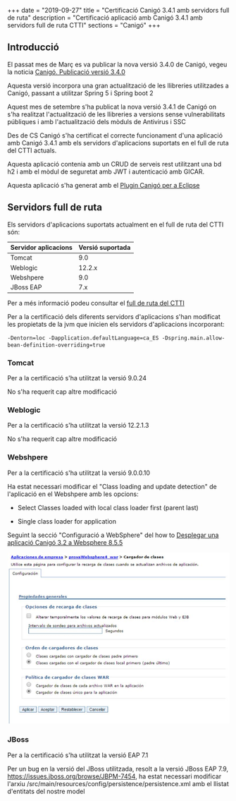 +++
date        = "2019-09-27"
title       = "Certificació Canigó 3.4.1 amb servidors full de ruta"
description = "Certificació aplicació amb Canigó 3.4.1 amb servidors full de ruta CTTI"
sections    = "Canigó"
+++


## Introducció

El passat mes de Març es va publicar la nova versió 3.4.0 de Canigó, vegeu la noticia [Canigó. Publicació versió 3.4.0](/noticies/2019-03-29-actualitzacio-canigo-3_4_0/)

Aquesta versió incorpora una gran actualització de les llibreries utilitzades a Canigó, passant a utilitzar Spring 5 i Spring boot 2

Aquest mes de setembre s'ha publicat la nova versió 3.4.1 de Canigó on s'ha realitzat l'actualització de les llibreries a versions sense vulnerabilitats públiques i amb l'actualització dels mòduls de Antivirus i SSC

Des de CS Canigó s'ha certificat el correcte funcionament d'una aplicació amb Canigó 3.4.1 amb els servidors d'aplicacions suportats en el full de ruta del CTTI actuals.

Aquesta aplicació contenia amb un CRUD de serveis rest utilitzant una bd h2 i amb el mòdul de seguretat amb JWT i autenticació amb GICAR.  

Aquesta aplicació s'ha generat amb el [Plugin Canigó per a Eclipse](/canigo-download-related/plugin-canigo/) 

## Servidors full de ruta

Els servidors d'aplicacions suportats actualment en el full de ruta del CTTI són:

|     	Servidor aplicacions				|      				Versió suportada     	|
|--------------------------------- 	|--------------------------------- 	|
|  Tomcat					          	  	 	|         9.0   	             			|
|  Weblogic				          	  	 	|         12.2.x               			|
|  Webshpere	  		        	  	 	|         9.0                 			|
|  JBoss EAP       									|         7.x        			          |

Per a més informació podeu consultar el [full de ruta del CTTI](https://qualitat.solucions.gencat.cat/estandards/estandard-full-ruta-programari/)

Per a la certificació dels diferents servidors d'aplicacions s'han modificat les propietats de la jvm que inicien els servidors d'aplicacions incorporant:

```
-Dentorn=loc -Dapplication.defaultLanguage=ca_ES -Dspring.main.allow-bean-definition-overriding=true
```

### Tomcat

Per a la certificació s'ha utilitzat la versió 9.0.24

No s'ha requerit cap altre modificació

### Weblogic

Per a la certificació s'ha utilitzat la versió 12.2.1.3

No s'ha requerit cap altre modificació

### Webshpere

Per a la certificació s'ha utilitzat la versió 9.0.0.10

Ha estat necessari modificar el "Class loading and update detection" de l'aplicació en el Webshpere amb les opcions:

- Select Classes loaded with local class loader first (parent last) 

- Single class loader for application

Seguint la secció "Configuració a WebSphere" del how to [Desplegar una aplicació Canigó 3.2 a Websphere 8.5.5](/howtos/2017-06-Howto-Desplegar_aplicacio_canigo32_websphere/#configuració-a-websphere)

![](/related/canigo/howto/imatges/20170501.jpg)

### JBoss

Per a la certificació s'ha utilitzat la versió EAP 7.1

Per un bug en la versió del JBoss utilitzada, resolt a la versió JBoss EAP 7.9, https://issues.jboss.org/browse/JBPM-7454, ha estat necessari modificar l'arxiu /src/main/resources/config/persistence/persistence.xml amb el llistat d'entitats del nostre model
